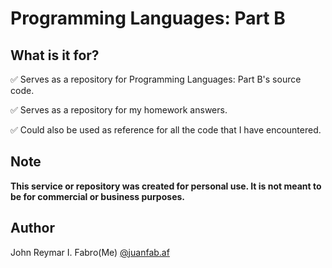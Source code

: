 # Programming Languages: Part B

## What is it for?

✅ Serves as a repository for Programming Languages: Part B's source code.

✅ Serves as a repository for my homework answers.

✅ Could also be used as reference for all the code that I have encountered.

## Note

**This service or repository was created for personal use. It is not meant to be for commercial or business purposes.**

## Author

John Reymar I. Fabro(Me)
[@juanfab.af](https://www.instagram.com/juanfab.af/)
